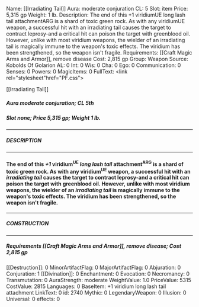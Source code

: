 Name: [[Irradiating Tail]]
Aura: moderate conjuration
CL: 5
Slot: item
Price: 5,315 gp
Weight: 1 lb.
Description: The end of this +1 viridiumUE long lash tail attachmentARG is a shard of toxic green rock. As with any viridiumUE weapon, a successful hit with an irradiating tail causes the target to contract leprosy-and a critical hit can poison the target with greenblood oil. However, unlike with most viridium weapons, the wielder of an irradiating tail is magically immune to the weapon's toxic effects. The viridium has been strengthened, so the weapon isn't fragile.
Requirements: [[Craft Magic Arms and Armor]], remove disease
Cost: 2,815 gp
Group: Weapon
Source: Kobolds Of Golarion
AL: 0
Int: 0
Wis: 0
Cha: 0
Ego: 0
Communication: 0
Senses: 0
Powers: 0
MagicItems: 0
FullText: <link rel="stylesheet"href="PF.css"><div class="heading"><p class="alignleft">[[Irradiating Tail]]</p><div style="clear: both;"></div></div><div><h5><b>Aura </b>moderate conjuration; <b>CL </b>5th</h5><h5><b>Slot </b>none; <b>Price </b>5,315 gp; <b>Weight </b>1 lb.</h5></div><hr/><div><h5><b>DESCRIPTION</b></h5></div><hr/><div><h4><p>The end of this <i>+1</i> viridium<sup>UE</sup> <i>long lash tail</i> attachment<sup>ARG</sup> is a shard of toxic green rock. As with any viridium<sup>UE</sup> weapon, a successful hit with an <i>irradiating tail</i> causes the target to contract leprosy-and a critical hit can poison the target with greenblood oil. However, unlike with most viridium weapons, the wielder of an <i>irradiating tail</i> is magically immune to the weapon's toxic effects. The viridium has been strengthened, so the weapon isn't fragile.</p></h4></div><hr/><div><h5><b>CONSTRUCTION</b></h5></div><hr/><div><h5><b>Requirements </b>[[Craft Magic Arms and Armor]], <i>remove disease</i>; <b>Cost </b>2,815 gp</h5></div>
[[Destruction]]: 0
MinorArtifactFlag: 0
MajorArtifactFlag: 0
Abjuration: 0
Conjuration: 1
[[Divination]]: 0
Enchantment: 0
Evocation: 0
Necromancy: 0
Transmutation: 0
AuraStrength: moderate
WeightValue: 1.0
PriceValue: 5315
CostValue: 2815
Languages: 0
BaseItem: +1 viridium long lash tail attachment
LinkText: 0
id: 2740
Mythic: 0
LegendaryWeapon: 0
Illusion: 0
Universal: 0
effects: 0

